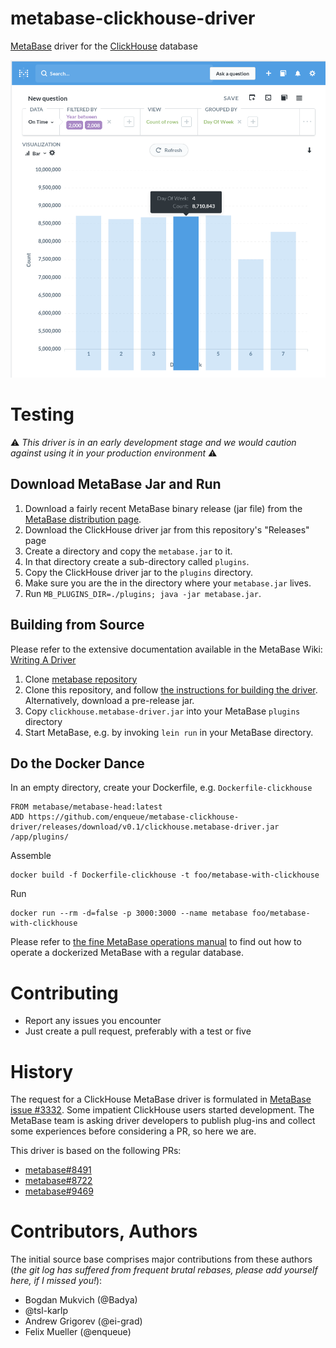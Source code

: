 # metabase-clickhouse-driver

[MetaBase](https://metabase.com) driver for the [ClickHouse](https://clickhouse.yandex) database

![OnTime table in MetaBase](docs/images/metabase_clickhouse_ontime_teaser.png)

# Testing

:warning: _This driver is in an early development stage and we would caution against using it in your production environment_ :warning:

## Download MetaBase Jar and Run

1. Download a fairly recent MetaBase binary release (jar file) from the [MetaBase distribution page](https://metabase.com/start/jar.html).
2. Download the ClickHouse driver jar from this repository's "Releases" page
3. Create a directory and copy the `metabase.jar` to it.
4. In that directory create a sub-directory called `plugins`.
5. Copy the ClickHouse driver jar to the `plugins` directory.
6. Make sure you are the in the directory where your `metabase.jar` lives.
7. Run `MB_PLUGINS_DIR=./plugins; java -jar metabase.jar`.

## Building from Source

Please refer to the extensive documentation available in the MetaBase Wiki: [Writing A Driver](https://github.com/metabase/metabase/wiki/Writing-A-Driver)

1. Clone [metabase repository](https://github.com/metabase/metabase)
2. Clone this repository, and follow [the instructions for building the driver](https://github.com/metabase/metabase/wiki/Writing-a-Driver:-Packaging-a-Driver-&-Metabase-Plugin-Basics). Alternatively, download a pre-release jar.
3. Copy `clickhouse.metabase-driver.jar` into your MetaBase `plugins` directory
4. Start MetaBase, e.g. by invoking `lein run` in your MetaBase directory.

## Do the Docker Dance

In an empty directory, create your Dockerfile, e.g. `Dockerfile-clickhouse`

```
FROM metabase/metabase-head:latest
ADD https://github.com/enqueue/metabase-clickhouse-driver/releases/download/v0.1/clickhouse.metabase-driver.jar /app/plugins/
```

Assemble

```
docker build -f Dockerfile-clickhouse -t foo/metabase-with-clickhouse
```

Run

```
docker run --rm -d=false -p 3000:3000 --name metabase foo/metabase-with-clickhouse
```

Please refer to [the fine MetaBase operations manual](https://www.metabase.com/docs/latest/operations-guide/running-metabase-on-docker.html) to find out how to operate a dockerized MetaBase with a regular database.


# Contributing
* Report any issues you encounter
* Just create a pull request, preferably with a test or five

# History
The request for a ClickHouse MetaBase driver is formulated in [MetaBase issue #3332](https://github.com/metabase/metabase/issues/3332). Some impatient ClickHouse users started development. The MetaBase team is asking driver developers to publish plug-ins and collect some experiences before considering a PR, so here we are.

This driver is based on the following PRs:
* [metabase#8491](https://github.com/metabase/metabase/pull/8491)
* [metabase#8722](https://github.com/metabase/metabase/pull/8722)
* [metabase#9469](https://github.com/metabase/metabase/pull/9469)

# Contributors, Authors
The initial source base comprises major contributions from these authors (_the git log has suffered from frequent brutal rebases, please add yourself here, if I missed you!_):

* Bogdan Mukvich (@Badya)
* @tsl-karlp
* Andrew Grigorev (@ei-grad)
* Felix Mueller (@enqueue)
